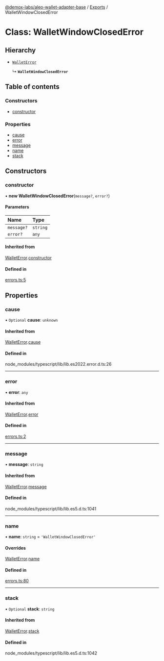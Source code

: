 [@demox-labs/aleo-wallet-adapter-base](../README.md) / [Exports](../modules.md) / WalletWindowClosedError

# Class: WalletWindowClosedError

## Hierarchy

- [`WalletError`](WalletError.md)

  ↳ **`WalletWindowClosedError`**

## Table of contents

### Constructors

- [constructor](WalletWindowClosedError.md#constructor)

### Properties

- [cause](WalletWindowClosedError.md#cause)
- [error](WalletWindowClosedError.md#error)
- [message](WalletWindowClosedError.md#message)
- [name](WalletWindowClosedError.md#name)
- [stack](WalletWindowClosedError.md#stack)

## Constructors

### constructor

• **new WalletWindowClosedError**(`message?`, `error?`)

#### Parameters

| Name | Type |
| :------ | :------ |
| `message?` | `string` |
| `error?` | `any` |

#### Inherited from

[WalletError](WalletError.md).[constructor](WalletError.md#constructor)

#### Defined in

[errors.ts:5](https://github.com/demox-labs/aleo-wallet-adapter/blob/f19bfe5/packages/core/base/errors.ts#L5)

## Properties

### cause

• `Optional` **cause**: `unknown`

#### Inherited from

[WalletError](WalletError.md).[cause](WalletError.md#cause)

#### Defined in

node_modules/typescript/lib/lib.es2022.error.d.ts:26

___

### error

• **error**: `any`

#### Inherited from

[WalletError](WalletError.md).[error](WalletError.md#error)

#### Defined in

[errors.ts:2](https://github.com/demox-labs/aleo-wallet-adapter/blob/f19bfe5/packages/core/base/errors.ts#L2)

___

### message

• **message**: `string`

#### Inherited from

[WalletError](WalletError.md).[message](WalletError.md#message)

#### Defined in

node_modules/typescript/lib/lib.es5.d.ts:1041

___

### name

• **name**: `string` = `'WalletWindowClosedError'`

#### Overrides

[WalletError](WalletError.md).[name](WalletError.md#name)

#### Defined in

[errors.ts:80](https://github.com/demox-labs/aleo-wallet-adapter/blob/f19bfe5/packages/core/base/errors.ts#L80)

___

### stack

• `Optional` **stack**: `string`

#### Inherited from

[WalletError](WalletError.md).[stack](WalletError.md#stack)

#### Defined in

node_modules/typescript/lib/lib.es5.d.ts:1042
